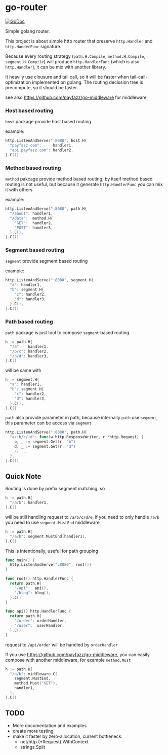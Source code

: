 # go-router

[![GoDoc](https://godoc.org/github.com/payfazz/go-router?status.svg)](https://godoc.org/github.com/payfazz/go-router)

Simple golang router.

This project is about simple http router that preserve `http.Handler` and `http.HanderFunc` signature.

Because every routing strategy (`path.H.Compile`, `method.H.Compile`, `segment.H.Compile`) will produce `http.HandlerFunc` (which is also `http.Handler`), it can be mix with another library.

It heavily use clousure and tail call, so it will be faster when tail-cail-optimization implemented on golang. The routing decission tree is precompute, so it should be faster.

see also https://github.com/payfazz/go-middleware for middleware


### Host based routing
`host` package provide host based routing

example:

```go
http.ListenAndServe(":8080", host.H{
  "payfazz.com":     handler1,
  "api.payfazz.com": handler2,
}.C())
```

### Method based routing
`method` pakcage provide method based routing, by itself method based routing is not useful, but because it generate `http.HandlerFunc` you can mix it with others

example:

```go
http.ListenAndServe(":8080", path.H{
  "/about": handler1,
  "/data":  method.H{
    "GET":  handler2,
    "POST": handler3,
  }.C(),
}.C())
```

### Segment based routing
`segment` provide segment based routing

example:

```go
http.ListenAndServe(":8080", segment.H{
  "a": handler1,
  "b": segment.H{
    "c": handler2,
    "d": handler3,
  }.C(),
}.C())
```

### Path based routing
`path` package is just tool to compose `segment` based routing.
```go
h := path.H{
  "/a":   handler1,
  "/b/c": handler2,
  "/b/d": handler3,
}.C()
```
will be same with
```go
h := segment.H{
  "a": handler1,
  "b": segment.H{
    "c": handler2,
    "d": handler3,
  }.C(),
}.C()
```

`path` also provide parameter in path, because internally `path` use `segment`, this parameter can be access via `segment`
```go
http.ListenAndServe(":8080", path.H{
  "a/:b/c/:d": func(w http.ResponseWriter, r *http.Request) {
    b, _ := segment.Get(r, "b")
    d, _ := segment.Get(r, "d")
    // ...
  },
}.C())
```

## Quick Note
Routing is done by prefix segment matching, so
```go
h := path.H{
  "/a/b": handler1,
}.C()
```
will be still handling request to `/a/b/c/d/e`, if you need to only handle `/a/b` you need to use `segment.MustEnd` middleware
```go
h := path.H{
  "/a/b": segment.MustEnd(handler1),
}.C()
```

This is intentionally, useful for path grouping
```go
func main() {
  http.ListenAndServe(":8080", root())
}

func root() http.HandlerFunc {
  return path.H{
    "/api":  api(),
    "/blog": blog(),
  }.C()
}

func api() http.HandlerFunc {
  return path.H{
    "/order": orderHandler,
    "/user":  userHandler,
  }.C()
}
```
request to `/api/order` will be handled by `orderHandler`

If you use https://github.com/payfazz/go-middleware, you can easily compose with another middleware, for example `method.Must`
```go
h := path.H{
  "/a/b": middleware.C(
    segment.MustEnd,
    method.Must("GET"),
    handler1,
  ),
}.C()
```

## TODO

* More documentation and examples
* create more testing
* make it faster by zero-allocation, current bottleneck:
  * net/http.(*Request).WithContext
  * strings.Split
